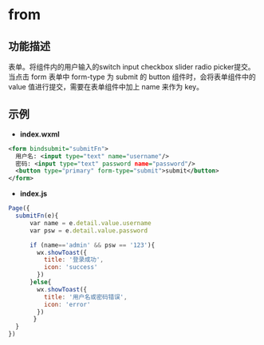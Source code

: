 # from

## 功能描述

表单。将组件内的用户输入的switch input checkbox slider radio picker提交。
当点击 form 表单中 form-type 为 submit 的 button 组件时，会将表单组件中的 value 值进行提交，需要在表单组件中加上 name 来作为 key。

## 示例

- **index.wxml**
```xml
<form bindsubmit="submitFn">
  用户名: <input type="text" name="username"/>
  密码: <input type="text" password name="password"/>
  <button type="primary" form-type="submit">submit</button>
</form>
```

- **index.js**
```js
Page({
  submitFn(e){
      var name = e.detail.value.username
      var psw = e.detail.value.password

      if (name=='admin' && psw == '123'){
        wx.showToast({
          title: '登录成功',
          icon: 'success'
        })
      }else{
        wx.showToast({
          title: '用户名或密码错误',
          icon: 'error'
        })
	   }
  }
})
```